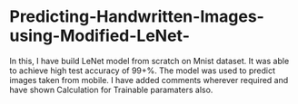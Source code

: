 # Predicting-Handwritten-Images-using-Modified-LeNet-
In this, I have build LeNet model from scratch on Mnist dataset. It was able to achieve high test accuracy of 99+%.
The model was used to predict images taken from mobile.
I have added comments wherever required and have shown Calculation for Trainable paramaters also.

